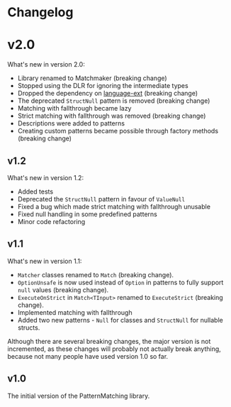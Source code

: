 # Changelog

# v2.0

What's new in version 2.0:

- Library renamed to Matchmaker (breaking change)
- Stopped using the DLR for ignoring the intermediate types
- Dropped the dependency on [language-ext](https://github.com/louthy/language-ext) (breaking change)
- The deprecated `StructNull` pattern is removed (breaking change)
- Matching with fallthrough became lazy
- Strict matching with fallthrough was removed (breaking change)
- Descriptions were added to patterns
- Creating custom patterns became possible through factory methods (breaking change)

## v1.2

What's new in version 1.2:

- Added tests
- Deprecated the `StructNull` pattern in favour of `ValueNull`
- Fixed a bug which made strict matching with fallthrough unusable
- Fixed null handling in some predefined patterns
- Minor code refactoring

## v1.1

What's new in version 1.1:

- `Matcher` classes renamed to `Match` (breaking change).
- `OptionUnsafe` is now used instead of `Option` in patterns to fully support `null` values (breaking change).
- `ExecuteOnStrict` in `Match<TInput>` renamed to `ExecuteStrict` (breaking change).
- Implemented matching with fallthrough
- Added two new patterns - `Null` for classes and `StructNull` for nullable structs.

Although there are several breaking changes, the major version is not incremented, as these changes
will probably not actually break anything, because not many people have used version 1.0 so far.

## v1.0

The initial version of the PatternMatching library.
